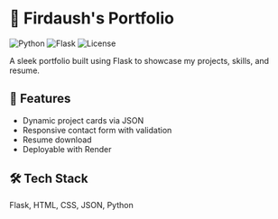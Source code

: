 # 🚀 Firdaush's Portfolio

![Python](https://img.shields.io/badge/Python-3.11-blue)
![Flask](https://img.shields.io/badge/Flask-WebApp-lightgrey)
![License](https://img.shields.io/badge/License-MIT-green)

A sleek portfolio built using Flask to showcase my projects, skills, and resume.

## 📁 Features
- Dynamic project cards via JSON
- Responsive contact form with validation
- Resume download
- Deployable with Render

## 🛠️ Tech Stack
Flask, HTML, CSS, JSON, Python